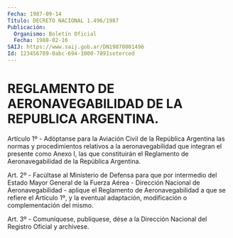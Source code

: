 ```yaml
---
Fecha: 1987-09-14
Título: DECRETO NACIONAL 1.496/1987
Publicación:
  Organismo: Boletín Oficial
  Fecha: 1988-02-16
SAIJ: https://www.saij.gob.ar/DN19870001496
Id: 123456789-0abc-694-1000-7891soterced
---
```

# REGLAMENTO DE AERONAVEGABILIDAD DE LA REPUBLICA ARGENTINA.

<a id="1"></a>
Artículo 1º - Adóptanse para la Aviación Civil de la República Argentina las normas y procedimientos relativos a la aeronavegabilidad que integran el presente como Anexo I, las que constituirán el Reglamento de Aeronavegabilidad de la República Argentina.

<a id="2"></a>
Art. 2º - Facúltase al Ministerio de Defensa para que por intermedio del Estado Mayor General de la Fuerza Aérea - Dirección Nacional de Aeronavegabilidad - aplique el Reglamento de Aeronavegabilidad a que se refiere el Artículo 1º, y la eventual adaptación, modificación o complementación del mismo.

<a id="3"></a>
Art. 3º - Comuníquese, publíquese, dése a la Dirección Nacional del Registro Oficial y archívese.